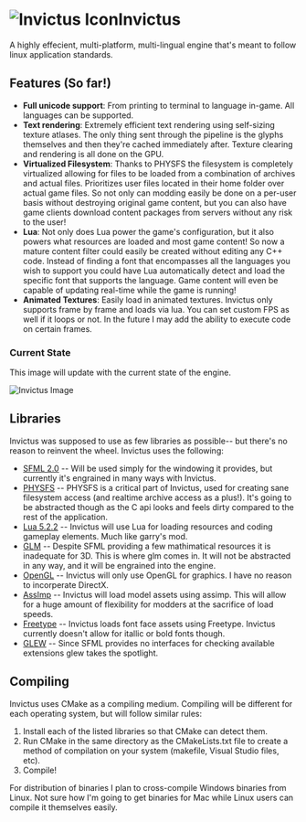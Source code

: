 ![Invictus Icon](http://farmpolice.com/content/invictus_128.png)Invictus
========
A highly effecient, multi-platform, multi-lingual engine that's meant to follow linux application standards.

Features (So far!)
--------
* **Full unicode support**: From printing to terminal to language in-game. All languages can be supported.
* **Text rendering**: Extremely efficient text rendering using self-sizing texture atlases. The only thing sent through the pipeline is the glyphs themselves and then they're cached immediately after. Texture clearing and rendering is all done on the GPU.
* **Virtualized Filesystem**: Thanks to PHYSFS the filesystem is completely virtualized allowing for files to be loaded from a combination of archives and actual files. Prioritizes user files located in their home folder over actual game files. So not only can modding easily be done on a per-user basis without destroying original game content, but you can also have game clients download content packages from servers without any risk to the user!
* **Lua**: Not only does Lua power the game's configuration, but it also powers what resources are loaded and most game content! So now a mature content filter could easily be created without editing any C++ code. Instead of finding a font that encompasses all the languages you wish to support you could have Lua automatically detect and load the specific font that supports the language. Game content will even be capable of updating real-time while the game is running!
* **Animated Textures**: Easily load in animated textures. Invictus only supports frame by frame and loads via lua. You can set custom FPS as well if it loops or not. In the future I may add the ability to execute code on certain frames.

### Current State
This image will update with the current state of the engine.

![Invictus Image](http://farmpolice.com/content/current.png "Invictus running Astrostruct")

Libraries
---------
Invictus was supposed to use as few libraries as possible-- but there's no reason to reinvent the wheel. Invictus uses the following:

* [SFML 2.0](http://www.sfml-dev.org/) -- Will be used simply for the windowing it provides, but currently it's engrained in many ways with Invictus.
* [PHYSFS](http://icculus.org/physfs/) -- PHYSFS is a critical part of Invictus, used for creating sane filesystem access (and realtime archive access as a plus!). It's going to be abstracted though as the C api looks and feels dirty compared to the rest of the application.
* [Lua 5.2.2](http://www.lua.org/) -- Invictus will use Lua for loading resources and coding gameplay elements. Much like garry's mod.
* [GLM](http://glm.g-truc.net/) -- Despite SFML providing a few mathimatical resources it is inadequate for 3D. This is where glm comes in. It will not be abstracted in any way, and it will be engrained into the engine.
* [OpenGL](http://www.opengl.org/) -- Invictus will only use OpenGL for graphics. I have no reason to incorperate DirectX.
* [AssImp](http://assimp.sourceforge.net/) -- Invictus will load model assets using assimp. This will allow for a huge amount of flexibility for modders at the sacrifice of load speeds.
* [Freetype](http://freetype.org/) -- Invictus loads font face assets using Freetype. Invictus currently doesn't allow for itallic or bold fonts though.
* [GLEW](http://glew.sourceforge.net/) -- Since SFML provides no interfaces for checking available extensions glew takes the spotlight.

Compiling
---------
Invictus uses CMake as a compiling medium. Compiling will be different for each operating system, but will follow similar rules:

1. Install each of the listed libraries so that CMake can detect them.
2. Run CMake in the same directory as the CMakeLists.txt file to create a method of compilation on your system (makefile, Visual Studio files, etc).
3. Compile!

For distribution of binaries I plan to cross-compile Windows binaries from Linux. Not sure how I'm going to get binaries for Mac while Linux users can compile it themselves easily.
